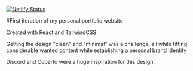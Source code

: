 [![Netlify Status](https://api.netlify.com/api/v1/badges/b61d2c37-fe81-4eda-8481-49f93f122b14/deploy-status)](https://app.netlify.com/sites/gracious-mcclintock-0f6fc9/deploys)

#First iteration of my personal portfolio website

Created with React and TailwindCSS

Getting the design "clean" and "minimal" was a challenge, all while fitting considerable wanted content while establishing a personal brand identity

Discord and Cuberto were a huge inspiration for this design.
